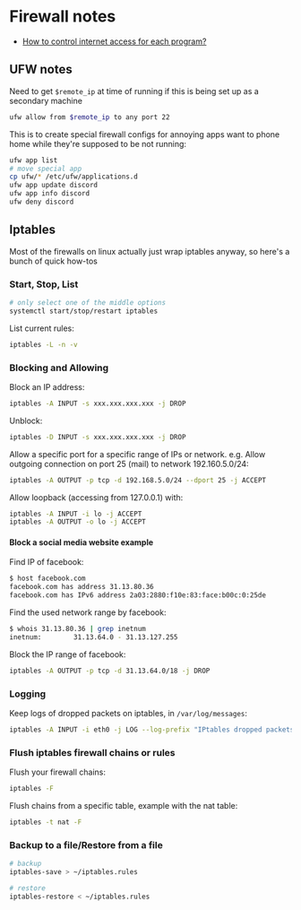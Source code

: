 # Firewall notes
- [How to control internet access for each program?](https://askubuntu.com/questions/45072/how-to-control-internet-access-for-each-program)

## UFW notes

Need to get `$remote_ip` at time of running if this is being set up as a secondary machine

```bash
ufw allow from $remote_ip to any port 22
```

This is to create special firewall configs for annoying apps want to phone home while they're supposed to be not running:

```bash
ufw app list
# move special app 
cp ufw/* /etc/ufw/applications.d
ufw app update discord
ufw app info discord
ufw deny discord
```

## Iptables

Most of the firewalls on linux actually just wrap iptables anyway, so here's a bunch of quick how-tos

### Start, Stop, List
```bash
# only select one of the middle options
systemctl start/stop/restart iptables
```

List current rules:
```bash
iptables -L -n -v
```

### Blocking and Allowing
Block an IP address:

```bash
iptables -A INPUT -s xxx.xxx.xxx.xxx -j DROP
```

Unblock:
```bash
iptables -D INPUT -s xxx.xxx.xxx.xxx -j DROP
```

Allow a specific port for a specific range of IPs or network. e.g. Allow outgoing connection on port 25 (mail) to network 192.160.5.0/24:

```bash
iptables -A OUTPUT -p tcp -d 192.168.5.0/24 --dport 25 -j ACCEPT
```

Allow loopback (accessing from 127.0.0.1) with:
```bash
iptables -A INPUT -i lo -j ACCEPT
iptables -A OUTPUT -o lo -j ACCEPT
```

#### Block a social media website example

Find IP of facebook:
```bash
$ host facebook.com
facebook.com has address 31.13.80.36
facebook.com has IPv6 address 2a03:2880:f10e:83:face:b00c:0:25de
```

Find the used network range by facebook:
```bash
$ whois 31.13.80.36 | grep inetnum
inetnum:        31.13.64.0 - 31.13.127.255
```

Block the IP range of facebook:
```bash
iptables -A OUTPUT -p tcp -d 31.13.64.0/18 -j DROP
```

### Logging

Keep logs of dropped packets on iptables, in `/var/log/messages`:
```bash
iptables -A INPUT -i eth0 -j LOG --log-prefix "IPtables dropped packets:"
```

### Flush iptables firewall chains or rules

Flush your firewall chains:
```bash
iptables -F
```

Flush chains from a specific table, example with the nat table:
```bash
iptables -t nat -F
```

### Backup to a file/Restore from a file
```bash
# backup
iptables-save > ~/iptables.rules

# restore
iptables-restore < ~/iptables.rules
```
